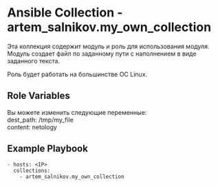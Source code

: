 # Ansible Collection - artem_salnikov.my_own_collection

Эта коллекция содержит модуль и роль для использования модуля.  
Модуль создает файл по заданному пути с наполнением в виде заданного текста.

Роль будет работать на большинстве ОС Linux.

Role Variables
--------------
Вы можете изменить следующие переменные:  
dest_path: /tmp/my_file  
content: netology

Example Playbook
----------------
```
- hosts: <IP>
  collections:
    - artem_salnikov.my_own_collection
```